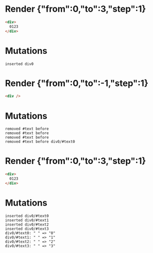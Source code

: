 # Render {"from":0,"to":3,"step":1}
```html
<div>
  0123
</div>
```

# Mutations
```
inserted div0
```


# Render {"from":0,"to":-1,"step":1}
```html
<div />
```

# Mutations
```
removed #text before 
removed #text before 
removed #text before 
removed #text before div0/#text0
```


# Render {"from":0,"to":3,"step":1}
```html
<div>
  0123
</div>
```

# Mutations
```
inserted div0/#text0
inserted div0/#text1
inserted div0/#text2
inserted div0/#text3
div0/#text0: " " => "0"
div0/#text1: " " => "1"
div0/#text2: " " => "2"
div0/#text3: " " => "3"
```